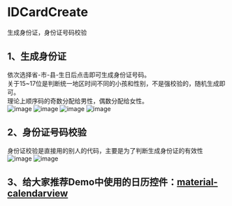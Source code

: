 # IDCardCreate
生成身份证，身份证号码校验</br>
## 1、生成身份证</br>
依次选择省-市-县-生日后点击即可生成身份证号码。</br>
关于15~17位是判断统一地区时间不同的小孩和性别，不是强校验的，随机生成即可。</br>
理论上顺序码的奇数分配给男性，偶数分配给女性。</br>
![image](https://github.com/leiyun1993/IDCardCreate/raw/master/image/01.jpg)
![image](https://github.com/leiyun1993/IDCardCreate/raw/master/image/02.jpg)
![image](https://github.com/leiyun1993/IDCardCreate/raw/master/image/03.jpg)
![image](https://github.com/leiyun1993/IDCardCreate/raw/master/image/04.jpg)

## 2、身份证号码校验</br>
身份证校验是直接用的别人的代码，主要是为了判断生成身份证的有效性</br>
![image](https://github.com/leiyun1993/IDCardCreate/raw/master/image/05.jpg)
![image](https://github.com/leiyun1993/IDCardCreate/raw/master/image/06.jpg)
## 3、给大家推荐Demo中使用的日历控件：[material-calendarview](https://github.com/prolificinteractive/material-calendarview)
